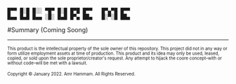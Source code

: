 ```
█▀▀ █░█ █░░ ▀█▀ █░█ █▀█ █▀▀   █▀▄▀█ █▀▀
█▄▄ █▄█ █▄▄ ░█░ █▄█ █▀▄ ██▄   █░▀░█ ██▄
```

#Summary (Coming Soong)

---

<sub><sup>This product is the intellectual property of the sole owner of this repository. This project did not in any way or form utilize employment assets at time of production. This product and its idea may only be used, leased, copied, or sold upon the sole proprietor/creator's request. Any attempt to hijack the coore concept–with or without code–will be met with a lawsuit.</sup></sub>

<sub><sup>Copyright © January 2022. Amr Hammam. All Rights Reserved.</sup></sub>